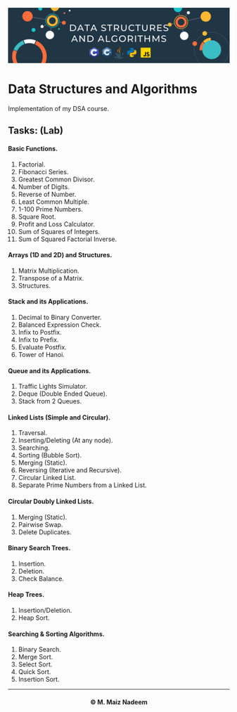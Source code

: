 ![Banner](https://github.com/MaizNadeem/DSA/blob/main/Banner.png)

# Data Structures and Algorithms

Implementation of my DSA course.

## Tasks: (Lab)

#### Basic Functions.

1. Factorial.
2. Fibonacci Series.
3. Greatest Common Divisor.
4. Number of Digits.
5. Reverse of Number.
6. Least Common Multiple.
7. 1-100 Prime Numbers.
8. Square Root.
9. Profit and Loss Calculator.
10. Sum of Squares of Integers.
11. Sum of Squared Factorial Inverse.

#### Arrays (1D and 2D) and Structures.

1. Matrix Multiplication.
2. Transpose of a Matrix.
3. Structures.

#### Stack and its Applications.

1. Decimal to Binary Converter.
2. Balanced Expression Check.
3. Infix to Postfix.
4. Infix to Prefix.
5. Evaluate Postfix.
6. Tower of Hanoi.

#### Queue and its Applications.

1. Traffic Lights Simulator.
2. Deque (Double Ended Queue).
3. Stack from 2 Queues.

#### Linked Lists (Simple and Circular).

1. Traversal.
2. Inserting/Deleting (At any node).
3. Searching.
4. Sorting (Bubble Sort).
5. Merging (Static).
6. Reversing (Iterative and Recursive).
7. Circular Linked List.
8. Separate Prime Numbers from a Linked List.

#### Circular Doubly Linked Lists.

1. Merging (Static).
2. Pairwise Swap.
3. Delete Duplicates.

#### Binary Search Trees.

1. Insertion.
2. Deletion.
3. Check Balance.

#### Heap Trees.

1. Insertion/Deletion.
2. Heap Sort.

#### Searching & Sorting Algorithms.

1. Binary Search.
2. Merge Sort.
3. Select Sort.
4. Quick Sort.
5. Insertion Sort.

<hr></hr>
<h4 align="center"> © M. Maiz Nadeem </h4>
